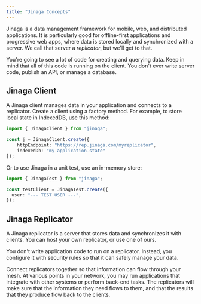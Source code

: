 ```yaml
---
title: "Jinaga Concepts"
---
```


Jinaga is a data management framework for mobile, web, and distributed applications.
It is particularly good for offline-first applications and progressive web apps, where data is stored locally and synchronized with a server.
We call that server a *replicator*, but we'll get to that.

You're going to see a lot of code for creating and querying data.
Keep in mind that all of this code is running on the client.
You don't ever write server code, publish an API, or manage a database.

## Jinaga Client

A Jinaga client manages data in your application and connects to a replicator.
Create a client using a factory method.
For example, to store local state in IndexedDB, use this method:

```typescript
import { JinagaClient } from "jinaga";

const j = JinagaClient.create({
    httpEndpoint: "https://rep.jinaga.com/myreplicator",
    indexedDb: "my-application-state"
});
```

Or to use Jinaga in a unit test, use an in-memory store:

```typescript
import { JinagaTest } from "jinaga";

const testClient = JinagaTest.create({
  user: "--- TEST USER ---",
});
```

## Jinaga Replicator

A Jinaga replicator is a server that stores data and synchronizes it with clients.
You can host your own replicator, or use one of ours.

You don't write application code to run on a replicator.
Instead, you configure it with security rules so that it can safely manage your data.

Connect replicators together so that information can flow through your mesh.
At various points in your network, you may run applications that integrate with other systems or perform back-end tasks.
The replicators will make sure that the information they need flows to them, and that the results that they produce flow back to the clients.